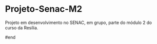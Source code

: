 # Projeto-Senac-M2
Projeto em desenvolvimento no SENAC, em grupo, parte do módulo 2 do curso da Resília.








#end
